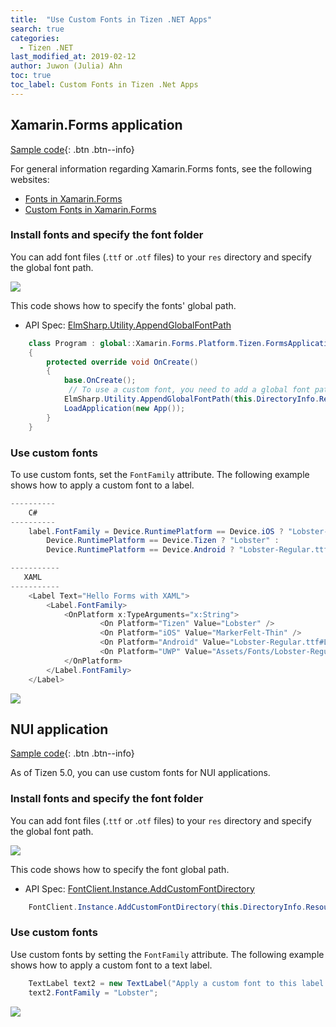 ```yaml
---
title:  "Use Custom Fonts in Tizen .NET Apps"
search: true
categories:
  - Tizen .NET
last_modified_at: 2019-02-12
author: Juwon (Julia) Ahn
toc: true
toc_label: Custom Fonts in Tizen .Net Apps
---
```


## Xamarin.Forms application
[Sample code](https://github.com/Samsung/Tizen-CSharp-Samples/tree/master/Wearable/CustomFonts/src/WorkingWithFonts){: .btn .btn--info}

For general information regarding Xamarin.Forms fonts, see the following websites:
  - [Fonts in Xamarin.Forms][xamarin_fonts]
  - [Custom Fonts in Xamarin.Forms][custom_fonts]

### Install fonts and specify the font folder
You can add font files (.`ttf` or .`otf` files) to your `res` directory and specify the global font path.

![][font_dir]

This code shows how to specify the fonts' global path.
   - API Spec: [ElmSharp.Utility.AppendGlobalFontPath][AppendGlobalFontPath]

```c#
    class Program : global::Xamarin.Forms.Platform.Tizen.FormsApplication
    {
        protected override void OnCreate()
        {
            base.OnCreate();
             // To use a custom font, you need to add a global font path.
            ElmSharp.Utility.AppendGlobalFontPath(this.DirectoryInfo.Resource);
            LoadApplication(new App());
        }
    }
```

### Use custom fonts
To use custom fonts, set the `FontFamily` attribute.
   The following example shows how to apply a custom font to a label.

```c#
----------
    C#
----------
    label.FontFamily = Device.RuntimePlatform == Device.iOS ? "Lobster-Regular" :
        Device.RuntimePlatform == Device.Tizen ? "Lobster" :
        Device.RuntimePlatform == Device.Android ? "Lobster-Regular.ttf#Lobster-Regular" : "Assets/Fonts/Lobster-Regular.ttf#Lobster",
```

```c#
-----------
   XAML
-----------
    <Label Text="Hello Forms with XAML">
        <Label.FontFamily>
            <OnPlatform x:TypeArguments="x:String">
                    <On Platform="Tizen" Value="Lobster" />
                    <On Platform="iOS" Value="MarkerFelt-Thin" />
                    <On Platform="Android" Value="Lobster-Regular.ttf#Lobster-Regular" />
                    <On Platform="UWP" Value="Assets/Fonts/Lobster-Regular.ttf#Lobster" />
            </OnPlatform>
        </Label.FontFamily>
    </Label>
```

![][xamarin_forms_screenshot]

## NUI application

[Sample code](https://github.com/Samsung/Tizen-CSharp-Samples/tree/master/Wearable/CustomFonts/src/NUIFontTest){: .btn .btn--info}

As of Tizen 5.0, you can use custom fonts for NUI applications.

### Install fonts and specify the font folder
You can add font files (.`ttf` or .`otf` files) to your `res` directory and specify the global font path.

![][nui_font_dir]

This code shows how to specify the font global path.
   - API Spec: [FontClient.Instance.AddCustomFontDirectory][AddCustomFontDirectory]

```c#
    FontClient.Instance.AddCustomFontDirectory(this.DirectoryInfo.Resource);
```

### Use custom fonts
   Use custom fonts by setting the `FontFamily` attribute.
   The following example shows how to apply a custom font to a text label.

```c#
    TextLabel text2 = new TextLabel("Apply a custom font to this label!");
    text2.FontFamily = "Lobster";
```
![][nui_screenshot]

[font_dir]: {{site.url}}{{site.baseurl}}/assets/images/posts/custom-fonts/custom_font_directory.png
[nui_font_dir]: {{site.url}}{{site.baseurl}}/assets/images/posts/custom-fonts/custom_font_directory_in_nui_app.png
[xamarin_forms_screenshot]: {{site.url}}{{site.baseurl}}/assets/images/posts/custom-fonts/custom_font_in_xamarin_forms_app.png
[nui_screenshot]: {{site.url}}{{site.baseurl}}/assets/images/posts/custom-fonts/custom_font_in_nui_app.png
[xamarin_fonts]: https://docs.microsoft.com/en-us/xamarin/xamarin-forms/user-interface/text/fonts
[custom_fonts]: https://xamarinhelp.com/custom-fonts-xamarin-forms/
[AppendGlobalFontPath]: https://developer.tizen.org/dev-guide/csapi/api/ElmSharp.Utility.html#ElmSharp_Utility_AppendGlobalFontPath_System_String_
[AddCustomFontDirectory]: https://developer.tizen.org/dev-guide/csapi/api/Tizen.NUI.FontClient.html#Tizen_NUI_FontClient_AddCustomFontDirectory_System_String_
